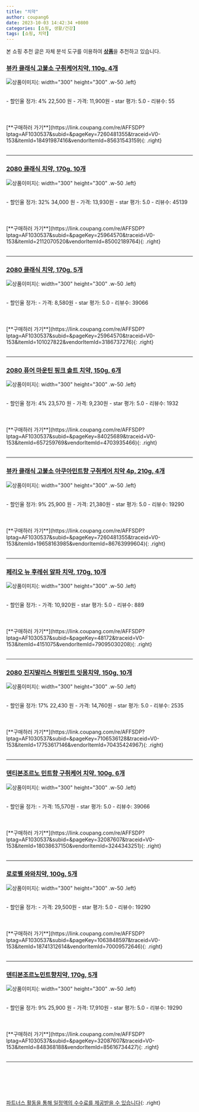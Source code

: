 ```yaml
---
title: "치약"
author: coupang6
date: 2023-10-03 14:42:34 +0800
categories: [쇼핑, 생활/건강]
tags: [쇼핑, 치약]
---
```


본 쇼핑 추천 글은 자체 분석 도구를 이용하여 [**상품**](https://link.coupang.com/a/bao1ui)을 추천하고 있습니다.

### [뷰카 클래식 고불소 구취케어치약, 110g, 4개](https://link.coupang.com/re/AFFSDP?lptag=AF1030537&subid=&pageKey=7260481355&traceid=V0-153&itemId=18491987416&vendorItemId=85631543159)

![상품이미지](https://thumbnail7.coupangcdn.com/thumbnails/remote/230x230ex/image/retail/images/2023/04/11/14/7/6c461948-04e5-4300-ac66-521e1d58b8c8.jpg){: width="300" height="300" .w-50 .left}


<br>
- 할인율 정가: 4%  22,500   원
- 가격: 11,900원
- star 평가: 5.0
- 리뷰수: 55
<br>
<br>
<br>
<br>
[**구매하러 가기**](https://link.coupang.com/re/AFFSDP?lptag=AF1030537&subid=&pageKey=7260481355&traceid=V0-153&itemId=18491987416&vendorItemId=85631543159){: .right}
<br>
<br>

---

### [2080 클래식 치약, 170g, 10개](https://link.coupang.com/re/AFFSDP?lptag=AF1030537&subid=&pageKey=25964570&traceid=V0-153&itemId=2112070520&vendorItemId=85002189764)

![상품이미지](https://thumbnail8.coupangcdn.com/thumbnails/remote/230x230ex/image/retail/images/186786807916209-c423b8c7-4865-4c46-8c18-f67b226da57f.jpg){: width="300" height="300" .w-50 .left}


<br>
- 할인율 정가: 32%  34,000   원
- 가격: 13,930원
- star 평가: 5.0
- 리뷰수: 45139
<br>
<br>
<br>
<br>
[**구매하러 가기**](https://link.coupang.com/re/AFFSDP?lptag=AF1030537&subid=&pageKey=25964570&traceid=V0-153&itemId=2112070520&vendorItemId=85002189764){: .right}
<br>
<br>

---

### [2080 클래식 치약, 170g, 5개](https://link.coupang.com/re/AFFSDP?lptag=AF1030537&subid=&pageKey=25964570&traceid=V0-153&itemId=101027822&vendorItemId=3186737276)

![상품이미지](https://thumbnail6.coupangcdn.com/thumbnails/remote/230x230ex/image/retail/images/4280260584743016-149dcf0c-6d8e-4e02-ac91-a9039e927b39.jpg){: width="300" height="300" .w-50 .left}


<br>
- 할인율 정가: 
- 가격: 8,580원
- star 평가: 5.0
- 리뷰수: 39066
<br>
<br>
<br>
<br>
[**구매하러 가기**](https://link.coupang.com/re/AFFSDP?lptag=AF1030537&subid=&pageKey=25964570&traceid=V0-153&itemId=101027822&vendorItemId=3186737276){: .right}
<br>
<br>

---

### [2080 퓨어 마운틴 핑크 솔트 치약, 150g, 6개](https://link.coupang.com/re/AFFSDP?lptag=AF1030537&subid=&pageKey=84025689&traceid=V0-153&itemId=657259769&vendorItemId=4703935466)

![상품이미지](https://thumbnail8.coupangcdn.com/thumbnails/remote/230x230ex/image/retail/images/3327811160964757-6a2e6cd5-5f71-4d8b-ae4d-bdca742a3b90.png){: width="300" height="300" .w-50 .left}


<br>
- 할인율 정가: 4%  23,570   원
- 가격: 9,230원
- star 평가: 5.0
- 리뷰수: 1932
<br>
<br>
<br>
<br>
[**구매하러 가기**](https://link.coupang.com/re/AFFSDP?lptag=AF1030537&subid=&pageKey=84025689&traceid=V0-153&itemId=657259769&vendorItemId=4703935466){: .right}
<br>
<br>

---

### [뷰카 클래식 고불소 아쿠아민트향 구취케어 치약 4p, 210g, 4개](https://link.coupang.com/re/AFFSDP?lptag=AF1030537&subid=&pageKey=7260481355&traceid=V0-153&itemId=19658163985&vendorItemId=86763999604)

![상품이미지](https://thumbnail9.coupangcdn.com/thumbnails/remote/230x230ex/image/retail/images/2023/08/02/16/0/1d1035a6-a17a-440d-8908-03a39c4a9dc8.jpg){: width="300" height="300" .w-50 .left}


<br>
- 할인율 정가: 9%  25,900   원
- 가격: 21,380원
- star 평가: 5.0
- 리뷰수: 19290
<br>
<br>
<br>
<br>
[**구매하러 가기**](https://link.coupang.com/re/AFFSDP?lptag=AF1030537&subid=&pageKey=7260481355&traceid=V0-153&itemId=19658163985&vendorItemId=86763999604){: .right}
<br>
<br>

---

### [페리오 뉴 후레쉬 알파 치약, 170g, 10개](https://link.coupang.com/re/AFFSDP?lptag=AF1030537&subid=&pageKey=48172&traceid=V0-153&itemId=4151075&vendorItemId=79095030208)

![상품이미지](https://thumbnail7.coupangcdn.com/thumbnails/remote/230x230ex/image/vendor_inventory/1370/f938e160e1067a24448943efa5efab9aedc77eb6d969860c4d9f4d15a539.jpg){: width="300" height="300" .w-50 .left}


<br>
- 할인율 정가: 
- 가격: 10,920원
- star 평가: 5.0
- 리뷰수: 889
<br>
<br>
<br>
<br>
[**구매하러 가기**](https://link.coupang.com/re/AFFSDP?lptag=AF1030537&subid=&pageKey=48172&traceid=V0-153&itemId=4151075&vendorItemId=79095030208){: .right}
<br>
<br>

---

### [2080 진지발리스 허벌민트 잇몸치약, 150g, 10개](https://link.coupang.com/re/AFFSDP?lptag=AF1030537&subid=&pageKey=7106536128&traceid=V0-153&itemId=17753617146&vendorItemId=70435424967)

![상품이미지](https://thumbnail8.coupangcdn.com/thumbnails/remote/230x230ex/image/retail/images/193675472204569-b8682472-8444-4b60-a4fd-11517860eb6c.png){: width="300" height="300" .w-50 .left}


<br>
- 할인율 정가: 17%  22,430   원
- 가격: 14,760원
- star 평가: 5.0
- 리뷰수: 2535
<br>
<br>
<br>
<br>
[**구매하러 가기**](https://link.coupang.com/re/AFFSDP?lptag=AF1030537&subid=&pageKey=7106536128&traceid=V0-153&itemId=17753617146&vendorItemId=70435424967){: .right}
<br>
<br>

---

### [덴티본조르노 민트향 구취케어 치약, 100g, 6개](https://link.coupang.com/re/AFFSDP?lptag=AF1030537&subid=&pageKey=32087607&traceid=V0-153&itemId=18038637150&vendorItemId=3244343251)

![상품이미지](https://thumbnail9.coupangcdn.com/thumbnails/remote/230x230ex/image/retail/images/4891654369295259-ba38a3f8-8010-4180-9159-f57edc593700.jpg){: width="300" height="300" .w-50 .left}


<br>
- 할인율 정가: 
- 가격: 15,570원
- star 평가: 5.0
- 리뷰수: 39066
<br>
<br>
<br>
<br>
[**구매하러 가기**](https://link.coupang.com/re/AFFSDP?lptag=AF1030537&subid=&pageKey=32087607&traceid=V0-153&itemId=18038637150&vendorItemId=3244343251){: .right}
<br>
<br>

---

### [로로벨 와와치약, 100g, 5개](https://link.coupang.com/re/AFFSDP?lptag=AF1030537&subid=&pageKey=1063848597&traceid=V0-153&itemId=18741312614&vendorItemId=70009572646)

![상품이미지](https://thumbnail7.coupangcdn.com/thumbnails/remote/230x230ex/image/retail/images/8562813835891587-24c6dc63-9f3f-49fa-885f-d73c60bf29d1.jpg){: width="300" height="300" .w-50 .left}


<br>
- 할인율 정가: 
- 가격: 29,500원
- star 평가: 5.0
- 리뷰수: 19290
<br>
<br>
<br>
<br>
[**구매하러 가기**](https://link.coupang.com/re/AFFSDP?lptag=AF1030537&subid=&pageKey=1063848597&traceid=V0-153&itemId=18741312614&vendorItemId=70009572646){: .right}
<br>
<br>

---

### [덴티본조르노민트향치약, 170g, 5개](https://link.coupang.com/re/AFFSDP?lptag=AF1030537&subid=&pageKey=32087607&traceid=V0-153&itemId=848368188&vendorItemId=85616734427)

![상품이미지](https://thumbnail9.coupangcdn.com/thumbnails/remote/230x230ex/image/retail/images/2023/04/10/12/1/e8288f99-f780-4844-aebd-2f1a6a78dfcd.jpg){: width="300" height="300" .w-50 .left}


<br>
- 할인율 정가: 9%  25,900   원
- 가격: 17,910원
- star 평가: 5.0
- 리뷰수: 19290
<br>
<br>
<br>
<br>
[**구매하러 가기**](https://link.coupang.com/re/AFFSDP?lptag=AF1030537&subid=&pageKey=32087607&traceid=V0-153&itemId=848368188&vendorItemId=85616734427){: .right}
<br>
<br>

---
<br><br><br><br><br> [파트너스 활동을 통해 일정액의 수수료를 제공받을 수 있습니다](https://link.coupang.com/a/bao1ui){: .right}